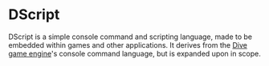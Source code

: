 DScript
=======

DScript is a simple console command and scripting language, made to be embedded within games and other applications.
It derives from the [Dive game engine](https://github.com/redxdev/dive/)'s console command language, but is expanded
upon in scope.